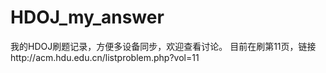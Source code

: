 # HDOJ_my_answer
我的HDOJ刷题记录，方便多设备同步，欢迎查看讨论。
目前在刷第11页，链接http://acm.hdu.edu.cn/listproblem.php?vol=11
